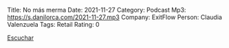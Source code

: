 Title: No más merma
Date: 2021-11-27
Category: Podcast
Mp3: https://s.danilorca.com/2021-11-27.mp3
Company: ExitFlow
Person: Claudia Valenzuela
Tags: Retail
Rating: 0

<a href="https://s.danilorca.com/2021-11-27.mp3" type="audio/mpeg">
Escuchar
</a>
